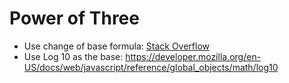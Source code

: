 # Power of Three
* Use change of base formula: [Stack Overflow](https://stackoverflow.com/questions/3019278/how-can-i-specify-the-base-for-math-log-in-javascript)
* Use Log 10 as the base: https://developer.mozilla.org/en-US/docs/web/javascript/reference/global_objects/math/log10
